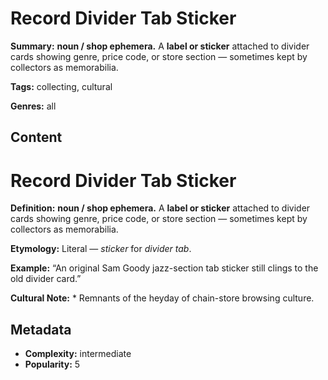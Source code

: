 # Record Divider Tab Sticker

**Summary:** **noun / shop ephemera.** A **label or sticker** attached to divider cards showing genre, price code, or store section — sometimes kept by collectors as memorabilia.

**Tags:** collecting, cultural

**Genres:** all

## Content

# Record Divider Tab Sticker

**Definition:** **noun / shop ephemera.** A **label or sticker** attached to divider cards showing genre, price code, or store section — sometimes kept by collectors as memorabilia.

**Etymology:** Literal — *sticker* for *divider tab*.

**Example:** “An original Sam Goody jazz-section tab sticker still clings to the old divider card.”

**Cultural Note:** * Remnants of the heyday of chain-store browsing culture.

## Metadata

- **Complexity:** intermediate
- **Popularity:** 5
